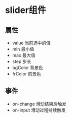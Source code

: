 # slider组件

## 属性

- value 当前选中的值
- min 最小值
- max 最大值
- step 步长
- bgColor 背景色
- frColor 前景色

## 事件

- on-change 滑动结束后触发
- on-input 滑动过程持续触发